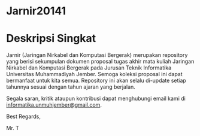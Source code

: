 # Jarnir20141

# Deskripsi Singkat
Jarnir (Jaringan Nirkabel dan Komputasi Bergerak) merupakan repository yang berisi sekumpulan dokumen proposal tugas akhir mata kuliah Jaringan Nirkabel dan Komputasi Bergerak pada Jurusan Teknik Informatika Universitas Muhammadiyah Jember. Semoga koleksi proposal ini dapat bermanfaat untuk kita semua. Repository ini akan selalu di-update setiap tahunnya sesuai dengan tahun ajaran yang berjalan.

Segala saran, kritik ataupun kontribusi dapat menghubungi email kami di informatika.unmuhjember@gmail.com.

Best Regards,


Mr. T
#####
